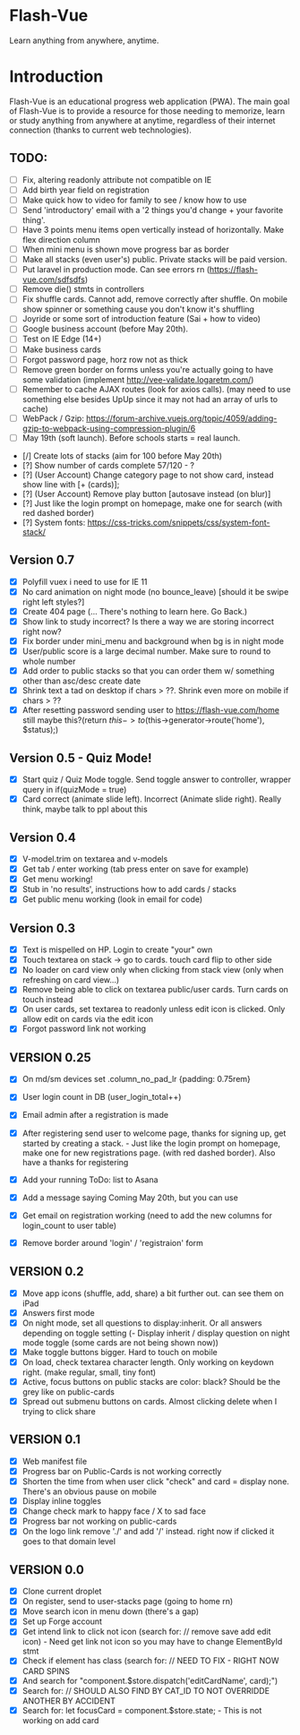 # Flash-Vue
Learn anything from anywhere, anytime.

# Introduction
Flash-Vue is an educational progress web application (PWA). The main goal of Flash-Vue is to provide a resource for those needing to memorize, learn or study anything from anywhere at anytime, regardless of their internet connection (thanks to current web technologies).

## TODO:
- [ ] Fix, altering readonly attribute not compatible on IE
- [ ] Add birth year field on registration
- [ ] Make quick how to video for family to see / know how to use
- [ ] Send 'introductory' email with a '2 things you'd change + your favorite thing'.
- [ ] Have 3 points menu items open vertically instead of horizontally. Make flex direction column
- [ ] When mini menu is shown move progress bar as border
- [ ] Make all stacks (even user's) public. Private stacks will be paid version.
- [ ] Put laravel in production mode. Can see errors rn (https://flash-vue.com/sdfsdfs)
- [ ] Remove die() stmts in controllers
- [ ] Fix shuffle cards. Cannot add, remove correctly after shuffle. On mobile show spinner or something cause you don't know it's shuffling
- [ ] Joyride or some sort of introduction feature (Sai + how to video)
- [ ] Google business account (before May 20th).
- [ ] Test on IE Edge (14+)
- [ ] Make business cards
- [ ] Forgot password page, horz row not as thick
- [ ] Remove green border on forms unless you're actually going to have some validation (implement http://vee-validate.logaretm.com/)
- [ ] Remember to cache AJAX routes (look for axios calls). (may need to use something else besides UpUp since it may not had an array of urls to cache)
- [ ] WebPack / Gzip: https://forum-archive.vuejs.org/topic/4059/adding-gzip-to-webpack-using-compression-plugin/6
- [ ] May 19th (soft launch). Before schools starts = real launch.
- [/] Create lots of stacks (aim for 100 before May 20th)
- [?] Show number of cards complete 57/120 - ?
- [?] (User Account) Change category page to not show card, instead show line with [+ (cards)];
- [?] (User Account) Remove play button [autosave instead (on blur)]
- [?] Just like the login prompt on homepage, make one for search (with red dashed border)
- [?] System fonts: https://css-tricks.com/snippets/css/system-font-stack/

## Version 0.7
- [x] Polyfill vuex i need to use for IE 11
- [x] No card animation on night mode (no bounce_leave) [should it be swipe right left styles?]
- [x] Create 404 page (... There's nothing to learn here. Go Back.)
- [x] Show link to study incorrect? Is there a way we are storing incorrect right now?
- [x] Fix border under mini_menu and background when bg is in night mode
- [x] User/public score is a large decimal number. Make sure to round to whole number
- [x] Add order to public stacks so that you can order them w/ something other than asc/desc create date
- [x] Shrink text a tad on desktop if chars > ??. Shrink even more on mobile if chars > ??
- [x] After resetting password sending user to https://flash-vue.com/home still maybe this?(return $this->to($this->generator->route('home'), $status);)

## Version 0.5 - Quiz Mode!

- [x] Start quiz / Quiz Mode toggle. Send toggle answer to controller, wrapper query in if(quizMode = true)
- [x] Card correct (animate slide left). Incorrect (Animate slide right). Really think, maybe talk to ppl about this

## Version 0.4
- [x] V-model.trim on textarea and v-models
- [x] Get tab / enter working (tab press enter on save for example)
- [X] Get menu working!
- [X] Stub in 'no results', instructions how to add cards / stacks
- [X] Get public menu working (look in email for code)

## Version 0.3
- [x] Text is mispelled on HP. Login to create "your" own
- [x] Touch textarea on stack -> go to cards. touch card flip to other side
- [x] No loader on card view only when clicking from stack view (only when refreshing on card view...)
- [x] Remove being able to click on textarea public/user cards. Turn cards on touch instead
- [x] On user cards, set textarea to readonly unless edit icon is clicked. Only allow edit on cards via the edit icon
- [x] Forgot password link not working

## VERSION 0.25
- [x] On md/sm devices set .column_no_pad_lr {padding: 0.75rem}
- [x] User login count in DB (user_login_total++)
- [x] Email admin after a registration is made
- [x] After registering send user to welcome page, thanks for signing up, get started by creating a stack. - Just like the login prompt on homepage, make one for new registrations page. (with red dashed border). Also have a thanks for registering
- [x] Add your running ToDo: list to Asana
- [x] Add a message saying Coming May 20th, but you can use
- [x] Get email on registration working (need to add the new columns for login_count to user table)
- [x] Remove border around 'login' / 'registraion' form


## VERSION 0.2
- [x] Move app icons (shuffle, add, share) a bit further out. can see them on iPad
- [x] Answers first mode
- [x] On night mode, set all questions to display:inherit. Or all answers depending on toggle setting (- Display inherit / display question on night mode toggle (some cards are not being shown now))
- [x] Make toggle buttons bigger. Hard to touch on mobile
- [x] On load, check textarea character length. Only working on keydown right. (make regular, small, tiny font)
- [x] Active, focus buttons on public stacks are color: black? Should be the grey like on public-cards
- [x] Spread out submenu buttons on cards. Almost clicking delete when I trying to click share

## VERSION 0.1
- [x] Web manifest file
- [x] Progress bar on Public-Cards is not working correctly
- [x] Shorten the time from when user click "check" and card = display none. There's an obvious pause on mobile
- [x] Display inline toggles
- [x] Change check mark to happy face / X to sad face
- [x] Progress bar not working on public-cards
- [x] On the logo link remove './' and add '/' instead. right now if clicked it goes to that domain level

## VERSION 0.0
- [x] Clone current droplet
- [x] On register, send to user-stacks page (going to home rn)
- [x] Move search icon in menu down (there's a gap)
- [x] Set up Forge account
- [x] Get intend link to click not icon (search for: // remove save add edit icon) - Need get link not icon so you may have to change ElementById stmt
- [x] Check if element has class (search for: // NEED TO FIX - RIGHT NOW CARD SPINS
- [x] And search for "component.$store.dispatch('editCardName', card);")
- [x] Search for: // SHOULD ALSO FIND BY CAT_ID TO NOT OVERRIDDE ANOTHER BY ACCIDENT
- [x] Search for: let focusCard = component.$store.state; - This is not working on add card
